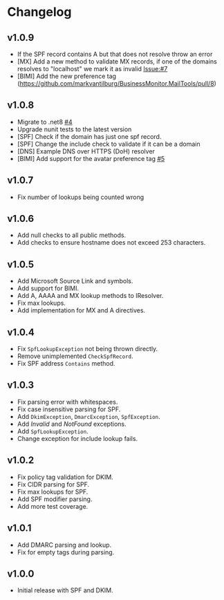 # Changelog

## v1.0.9
- If the SPF record contains A but that does not resolve throw an error
- [MX]  Add a new method to validate MX records, if one of the domains resolves to "localhost" we mark it as invalid [Issue:#7](https://github.com/markvantilburg/BusinessMonitor.MailTools/issues/7)
- [BIMI] Add the new preference tag (https://github.com/markvantilburg/BusinessMonitor.MailTools/pull/8)

## v1.0.8
- Migrate to .net8 [#4](https://github.com/markvantilburg/BusinessMonitor.MailTools/pull/4)
- Upgrade nunit tests to the latest version
- [SPF] Check if the domain has just one spf record.
- [SPF] Change the include check to validate if it can be a domain
- [DNS] Example DNS over HTTPS (DoH) resolver
- [BIMI] Add support for the avatar preference tag [#5](https://github.com/markvantilburg/BusinessMonitor.MailTools/pull/5)

## v1.0.7

- Fix number of lookups being counted wrong

## v1.0.6

- Add null checks to all public methods.
- Add checks to ensure hostname does not exceed 253 characters.

## v1.0.5

- Add Microsoft Source Link and symbols.
- Add support for BIMI.
- Add A, AAAA and MX lookup methods to IResolver.
- Fix max lookups.
- Add implementation for MX and A directives.

## v1.0.4

- Fix `SpfLookupException` not being thrown directly.
- Remove unimplemented `CheckSpfRecord`.
- Fix SPF address `Contains` method.

## v1.0.3

- Fix parsing error with whitespaces.
- Fix case insensitive parsing for SPF.
- Add `DkimException`, `DmarcException`, `SpfException`.
- Add *Invalid* and *NotFound* exceptions.
- Add `SpfLookupException`.
- Change exception for include lookup fails.

## v1.0.2

- Fix policy tag validation for DKIM.
- Fix CIDR parsing for SPF.
- Fix max lookups for SPF.
- Add SPF modifier parsing.
- Add more test coverage.

## v1.0.1

- Add DMARC parsing and lookup.
- Fix for empty tags during parsing.

## v1.0.0

- Initial release with SPF and DKIM.
